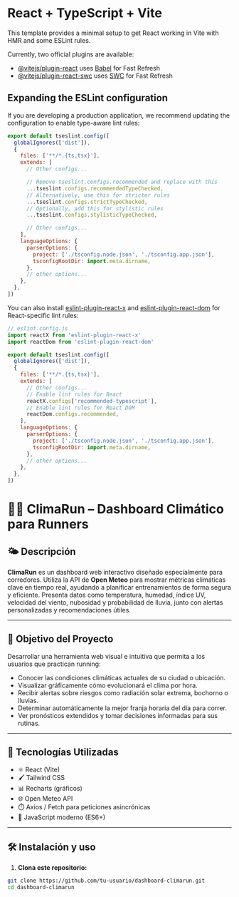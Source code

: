 # React + TypeScript + Vite

This template provides a minimal setup to get React working in Vite with HMR and some ESLint rules.

Currently, two official plugins are available:

- [@vitejs/plugin-react](https://github.com/vitejs/vite-plugin-react/blob/main/packages/plugin-react) uses [Babel](https://babeljs.io/) for Fast Refresh
- [@vitejs/plugin-react-swc](https://github.com/vitejs/vite-plugin-react/blob/main/packages/plugin-react-swc) uses [SWC](https://swc.rs/) for Fast Refresh

## Expanding the ESLint configuration

If you are developing a production application, we recommend updating the configuration to enable type-aware lint rules:

```js
export default tseslint.config([
  globalIgnores(['dist']),
  {
    files: ['**/*.{ts,tsx}'],
    extends: [
      // Other configs...

      // Remove tseslint.configs.recommended and replace with this
      ...tseslint.configs.recommendedTypeChecked,
      // Alternatively, use this for stricter rules
      ...tseslint.configs.strictTypeChecked,
      // Optionally, add this for stylistic rules
      ...tseslint.configs.stylisticTypeChecked,

      // Other configs...
    ],
    languageOptions: {
      parserOptions: {
        project: ['./tsconfig.node.json', './tsconfig.app.json'],
        tsconfigRootDir: import.meta.dirname,
      },
      // other options...
    },
  },
])
```

You can also install [eslint-plugin-react-x](https://github.com/Rel1cx/eslint-react/tree/main/packages/plugins/eslint-plugin-react-x) and [eslint-plugin-react-dom](https://github.com/Rel1cx/eslint-react/tree/main/packages/plugins/eslint-plugin-react-dom) for React-specific lint rules:

```js
// eslint.config.js
import reactX from 'eslint-plugin-react-x'
import reactDom from 'eslint-plugin-react-dom'

export default tseslint.config([
  globalIgnores(['dist']),
  {
    files: ['**/*.{ts,tsx}'],
    extends: [
      // Other configs...
      // Enable lint rules for React
      reactX.configs['recommended-typescript'],
      // Enable lint rules for React DOM
      reactDom.configs.recommended,
    ],
    languageOptions: {
      parserOptions: {
        project: ['./tsconfig.node.json', './tsconfig.app.json'],
        tsconfigRootDir: import.meta.dirname,
      },
      // other options...
    },
  },
])
```
# 🏃‍♂️ ClimaRun – Dashboard Climático para Runners

## 🌤️ Descripción

**ClimaRun** es un dashboard web interactivo diseñado especialmente para corredores. Utiliza la API de **Open Meteo** para mostrar métricas climáticas clave en tiempo real, ayudando a planificar entrenamientos de forma segura y eficiente. Presenta datos como temperatura, humedad, índice UV, velocidad del viento, nubosidad y probabilidad de lluvia, junto con alertas personalizadas y recomendaciones útiles.

---

## 🎯 Objetivo del Proyecto

Desarrollar una herramienta web visual e intuitiva que permita a los usuarios que practican running:

- Conocer las condiciones climáticas actuales de su ciudad o ubicación.
- Visualizar gráficamente cómo evolucionará el clima por hora.
- Recibir alertas sobre riesgos como radiación solar extrema, bochorno o lluvias.
- Determinar automáticamente la mejor franja horaria del día para correr.
- Ver pronósticos extendidos y tomar decisiones informadas para sus rutinas.

---

## 🚀 Tecnologías Utilizadas

- ⚛️ React (Vite)
- 🖌️ Tailwind CSS
- 📊 Recharts (gráficos)
- 🌐 Open Meteo API
- ⏱️ Axios / Fetch para peticiones asincrónicas
- 🧠 JavaScript moderno (ES6+)

---

## 🛠️ Instalación y uso

1. **Clona este repositorio:**

```bash
git clone https://github.com/tu-usuario/dashboard-climarun.git
cd dashboard-climarun

```
